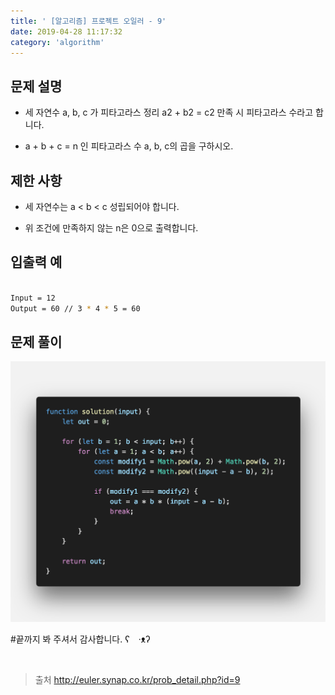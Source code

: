 ```yaml
---
title: ' [알고리즘] 프로젝트 오일러 - 9'
date: 2019-04-28 11:17:32
category: 'algorithm'
---
```


문제 설명
-------

- 세 자연수 a, b, c 가 피타고라스 정리 a2 + b2 = c2 만족 시 피타고라스 수라고 합니다.

- a + b + c = n 인 피타고라스 수 a, b, c의 곱을 구하시오.

제한 사항
-------

- 세 자연수는 a < b < c 성립되어야 합니다.

- 위 조건에 만족하지 않는 n은 0으로 출력합니다.

입출력 예
-------
```sh

Input = 12
Output = 60 // 3 * 4 * 5 = 60

```

문제 풀이
-------

![](../../../assets/euler/euler.9.solution.png)

#끝까지 봐 주셔서 감사합니다.  ʕ　·ᴥʔ

<br />

> 출처  <a href="http://euler.synap.co.kr/prob_detail.php?id=9" target="_blank">http://euler.synap.co.kr/prob_detail.php?id=9</a>

